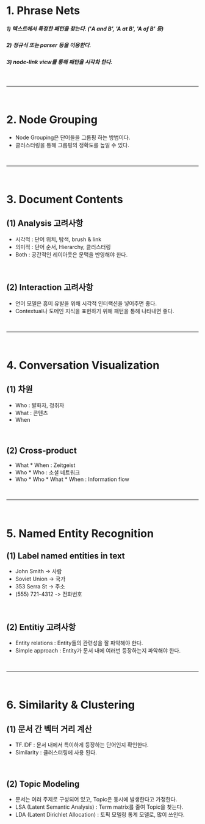 # 1. Phrase Nets
##### 1) 텍스트에서 특정한 패턴을 찾는다. ('A and B', 'A at B', 'A of B' 등)
##### 2) 정규식 또는 parser 등을 이용한다.
##### 3) node-link view를 통해 패턴을 시각화 한다.

<br>
<hr>
<br>

# 2. Node Grouping
 - Node Grouping은 단어들을 그룹핑 하는 방법이다.
 - 클러스터링을 통해 그룹핑의 정확도를 높일 수 있다.


<br>
<hr>
<br>


# 3. Document Contents
## (1) Analysis 고려사항
  - 시각적 : 단어 위치, 탐색, brush & link
  - 의미적 : 단어 순서, Hierarchy, 클러스터링
  - Both : 공간적인 레이아웃은 문맥을 반영해야 한다.

<br>

## (2) Interaction 고려사항
  - 언어 모델은 흥미 유발을 위해 시각적 인터랙션을 넣어주면 좋다.
  - Contextual나 도메인 지식을 표현하기 위해 패턴을 통해 나타내면 좋다.


<br>
<hr>
<br>


# 4. Conversation Visualization
## (1) 차원
  - Who : 발화자, 청취자
  - What : 콘텐츠
  - When

<br>

## (2) Cross-product
  - What * When : Zeitgeist
  - Who * Who : 소셜 네트워크
  - Who * Who * What * When : Information flow


<br>
<hr>
<br>


# 5. Named Entity Recognition
## (1) Label named entities in text
  - John Smith -> 사람
  - Soviet Union -> 국가
  - 353 Serra St -> 주소
  - (555) 721-4312 -> 전화번호

<br>

## (2) Entitiy 고려사항
  - Entity relations : Entity들의 관련성을 잘 파악해야 한다.
  - Simple approach : Entity가 문서 내에 여러번 등장하는지 파악해야 한다.

<br>
<hr>
<br>


# 6. Similarity & Clustering
## (1) 문서 간 벡터 거리 계산
  - TF.IDF : 문서 내에서 특이하게 등장하는 단어인지 확인한다.
  - Similarity : 클러스터링에 사용 된다.

<br>

## (2) Topic Modeling
  - 문서는 여러 주제로 구성되어 있고, Topic은 동시에 발생한다고 가정한다.
  - LSA (Latent Semantic Analysis) : Term matrix를 줄여 Topic을 찾는다.
  - LDA (Latent Dirichlet Allocation) : 토픽 모델링 통계 모델로, 많이 쓰인다.
